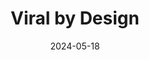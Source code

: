 ---
title: Viral by Design
date: 2024-05-18
pdf: "/writings/viral-by-design-justin-lee.pdf"
categories:
  - engineering

icons:
  - name: Docs
    image: /images/icons/docs.png
    url: https://example.com/icon1

description: A paper about how opinion propagates through social networks
---